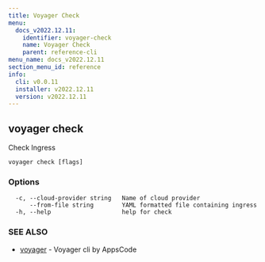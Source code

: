 ```yaml
---
title: Voyager Check
menu:
  docs_v2022.12.11:
    identifier: voyager-check
    name: Voyager Check
    parent: reference-cli
menu_name: docs_v2022.12.11
section_menu_id: reference
info:
  cli: v0.0.11
  installer: v2022.12.11
  version: v2022.12.11
---
```


## voyager check

Check Ingress

```
voyager check [flags]
```

### Options

```
  -c, --cloud-provider string   Name of cloud provider
      --from-file string        YAML formatted file containing ingress
  -h, --help                    help for check
```

### SEE ALSO

* [voyager](/docs/v2022.12.11/reference/cli/voyager)	 - Voyager cli by AppsCode


